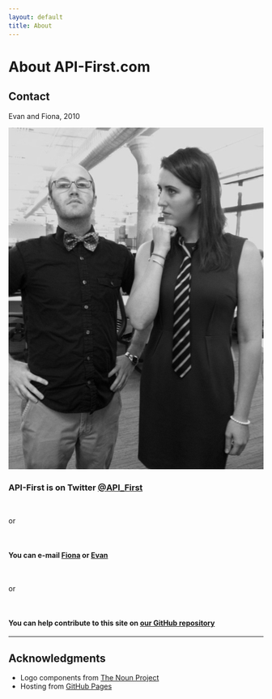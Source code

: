 ```yaml
---
layout: default
title: About
---
```


# About API-First.com

## Contact

<div class="row">

  <div class="span4">
    <div class="polaroid">
      <p>Evan and Fiona, 2010</p>
      <img src="/images/ties.jpg" />
    </div>
  </div>

  <div class="span8">
    <h3>API-First is on Twitter <a href="http://twitter.com/api_first" target="_blank">@API_First</a></h3>
    <br>
    <p>or</p>
    <br>
    <h4>You can e-mail <a href="mailto:fiona@api-first.com">Fiona</a> or <a href="mailto:evan@api-first.com">Evan</a></h4>
    <br>
    <p>or</p>
    <br>
    <h4>You can help contribute to this site on <a href="http://github.com/evantahler/api-first">our GitHub repository</a></h4>
  </div>

</div>

<hr />

## Acknowledgments

- Logo components from [The Noun Project](http://thenounproject.com/)
- Hosting from [GitHub Pages](http://pages.github.com)
